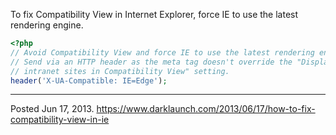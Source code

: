 To fix Compatibility View in Internet Explorer, force IE to use the latest rendering engine.

```php
<?php
// Avoid Compatibility View and force IE to use the latest rendering engine.
// Send via an HTTP header as the meta tag doesn't override the "Display
// intranet sites in Compatibility View" setting.
header('X-UA-Compatible: IE=Edge');
```

---

Posted Jun 17, 2013.
https://www.darklaunch.com/2013/06/17/how-to-fix-compatibility-view-in-ie